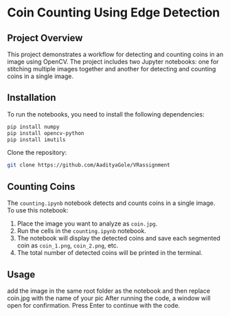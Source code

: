 # Coin Counting Using Edge Detection

## Project Overview
This project demonstrates a workflow for detecting and counting coins in an image using OpenCV. The project includes two Jupyter notebooks: one for stitching multiple images together and another for detecting and counting coins in a single image.

## Installation
To run the notebooks, you need to install the following dependencies:

```sh
pip install numpy
pip install opencv-python
pip install imutils
```

Clone the repository:

```sh
git clone https://github.com/AadityaGole/VRassignment
```

## Counting Coins
The `counting.ipynb` notebook detects and counts coins in a single image. To use this notebook:

1. Place the image you want to analyze as `coin.jpg`.
2. Run the cells in the `counting.ipynb` notebook.
3. The notebook will display the detected coins and save each segmented coin as `coin_1.png`, `coin_2.png`, etc.
4. The total number of detected coins will be printed in the terminal.

## Usage
add the image in the same root folder as the notebook and then replace coin.jpg with the name of your pic
After running the code, a window will open for confirmation. Press Enter to continue with the code.
